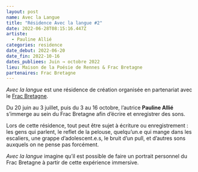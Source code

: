 ```yaml
---
layout: post
name: Avec la Langue
title: "Résidence Avec la langue #2"
date: 2022-06-28T08:15:16.447Z
artiste:
  - Pauline Allié
categories: residence
date_debut: 2022-06-20
date_fin: 2022-10-16
dates_publiees: Juin → octobre 2022
lieu: Maison de la Poésie de Rennes & Frac Bretagne
partenaires: Frac Bretagne
---
```

*Avec la langue* est une résidence de création organisée en partenariat avec le [Frac Bretagne](https://www.fracbretagne.fr/fr/).

Du 20 juin au 3 juillet, puis du 3 au 16 octobre, l’autrice **Pauline Allié** s’immerge au sein du Frac Bretagne afin d’écrire et enregistrer des sons.

Lors de cette résidence, tout peut être sujet à écriture ou enregistrement : les gens qui parlent, le reflet de la pelouse, quelqu’un.e qui mange dans les escaliers, une grappe d’adolescent.e.s, le bruit d’un pull, et d’autres sons auxquels on ne pense pas forcément.

*Avec la langue* imagine qu’il est possible de faire un portrait personnel du Frac Bretagne à partir de cette expérience immersive.
